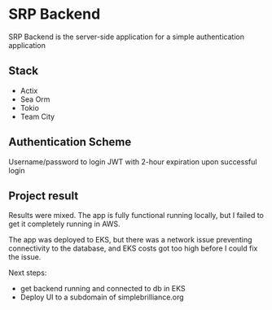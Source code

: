 # SRP Backend

SRP Backend is the server-side application for a simple authentication application

## Stack

- Actix
- Sea Orm
- Tokio
- Team City

## Authentication Scheme

Username/password to login
JWT with 2-hour expiration upon successful login

## Project result
Results were mixed. 
The app is fully functional running locally, but I failed to get it completely running in AWS.

The app was deployed to EKS, but there was a network issue preventing connectivity to the database, and EKS costs got too high before I could fix the issue.

Next steps:
- get backend running and connected to db in EKS
- Deploy UI to a subdomain of simplebrilliance.org